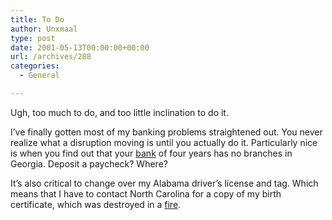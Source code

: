 ```yaml
---
title: To Do
author: Unxmaal
type: post
date: 2001-05-13T00:00:00+00:00
url: /archives/288
categories:
  - General

---
```

Ugh, too much to do, and too little inclination to do it.

I&#8217;ve finally gotten most of my banking problems straightened out. You never realize what a disruption moving is until you actually do it. Particularly nice is when you find out that your [bank][1] of four years has no branches in Georgia. Deposit a paycheck? Where?

It&#8217;s also critical to change over my Alabama driver&#8217;s license and tag. Which means that I have to contact North Carolina for a copy of my birth certificate, which was destroyed in a [fire][2].

 [1]: http://www.compassweb.com
 [2]: http://unxmaal.com/archives/00000014.htm